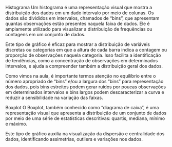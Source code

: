 Histograma
Um histograma é uma representação visual que mostra a distribuição dos dados em um dado intervalo por meio de colunas. Os dados são divididos em intervalos, chamados de “bins”, que apresentam quantas observações estão presentes naquela faixa de dados. Ele é amplamente utilizado para visualizar a distribuição de frequências ou contagens em um conjunto de dados.

Este tipo de gráfico é eficaz para mostrar a distribuição de variáveis discretas ou categorias em que a altura de cada barra indica a contagem ou proporção de observações naquela categoria. Isso facilita a identificação de tendências, como a concentração de observações em determinados intervalos, e ajuda a compreender também a distribuição geral dos dados.

Como vimos na aula, é importante termos atenção no equilíbrio entre o número apropriado de “bins” e/ou a largura dos “bins” para representação dos dados, pois bins estreitos podem gerar ruídos por poucas observações em determinados intervalos e bins largos podem descaracterizar a curva e reduzir a sensibilidade na variação das faixas.

Boxplot
O Boxplot, também conhecido como “diagrama de caixa”, é uma representação visual que apresenta a distribuição de um conjunto de dados por meio de uma série de estatísticas descritivas: quartis, mediana, mínimo e máximo.

Este tipo de gráfico auxilia na visualização da dispersão e centralidade dos dados, identificando assimetrias, outliers e variações nos dados.